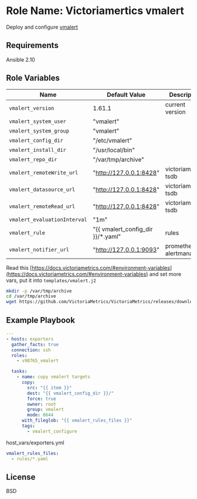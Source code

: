 Role Name: Victoriamertics vmalert
=========

Deploy and configure [vmalert](https://docs.victoriametrics.com/vmalert.html)

Requirements
------------

Ansible 2.10

Role Variables
--------------

Name | Default Value | Description
---|---|---
`vmalert_version` | 1.61.1 | current version
`vmalert_system_user` | "vmalert" |
`vmalert_system_group` | "vmalert" | 
`vmalert_config_dir` | "/etc/vmalert" | 
`vmalert_install_dir` | "/usr/local/bin" | 
`vmalert_repo_dir` | "/var/tmp/archive" | 
`vmalert_remoteWrite_url` | "http://127.0.0.1:8428" | victoriametrics tsdb
`vmalert_datasource_url` | "http://127.0.0.1:8428" | victoriametrics tsdb
`vmalert_remoteRead_url` | "http://127.0.0.1:8428" | victoriametrics tsdb
`vmalert_evaluationInterval` | "1m" |
`vmalert_rule` | "{{ vmalert_config_dir }}/*.yaml" | rules
`vmalert_notifier_url` | "http://127.0.0.1:9093" | prometheus alertmanager


Read this [https://docs.victoriametrics.com/#environment-variables](https://docs.victoriametrics.com/#environment-variables) аnd set more vars, put it into `templates/vmalert.j2`

```sh
mkdir -p /var/tmp/archive
cd /var/tmp/archive
wget https://github.com/VictoriaMetrics/VictoriaMetrics/releases/download/v1.57.1/vmutils-amd64-v1.61.1.tar.gz
```

Example Playbook
----------------

```yaml
---
- hosts: exporters
  gather_facts: true
  connection: ssh
  roles:
    - v98765_vmalert

  tasks:
    - name: copy vmalert targets
      copy:
        src: "{{ item }}"
        dest: "{{ vmalert_config_dir }}/"
        force: true
        owner: root
        group: vmalert
        mode: 0644
      with_fileglob: "{{ vmalert_rules_files }}"
      tags:
        - vmalert_configure
```
host_vars/exporters.yml
```yaml
vmalert_rules_files:
  - rules/*.yaml
```
License
-------

BSD
